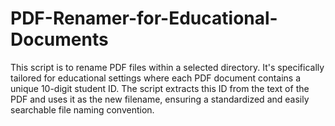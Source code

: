 # PDF-Renamer-for-Educational-Documents
This script is to rename PDF files within a selected directory. It's specifically tailored for educational settings where each PDF document contains a unique 10-digit student ID. The script extracts this ID from the text of the PDF and uses it as the new filename, ensuring a standardized and easily searchable file naming convention.
